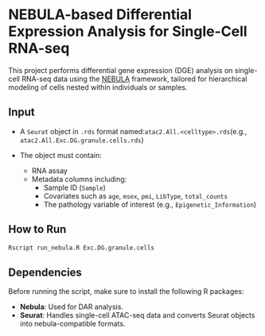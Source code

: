 # NEBULA-based Differential Expression Analysis for Single-Cell RNA-seq

This project performs differential gene expression (DGE) analysis on single-cell RNA-seq data using the [NEBULA](https://cran.r-project.org/web/packages/nebula/index.html) framework, tailored for hierarchical modeling of cells nested within individuals or samples.

## Input

- A `Seurat` object in `.rds` format named:`atac2.All.<celltype>.rds`(e.g., `atac2.All.Exc.DG.granule.cells.rds`)
- The object must contain:

  - RNA assay
  - Metadata columns including:
    - Sample ID (`Sample`)
    - Covariates such as `age`, `msex`, `pmi`, `LibType`, `total_counts`
    - The pathology variable of interest (e.g., `Epigenetic_Information`)

## How to Run

```bash
Rscript run_nebula.R Exc.DG.granule.cells
```

## Dependencies

Before running the script, make sure to install the following R packages:

- **Nebula**: Used for DAR analysis.
- **Seurat**: Handles single-cell ATAC-seq data and converts Seurat objects into nebula-compatible formats.
